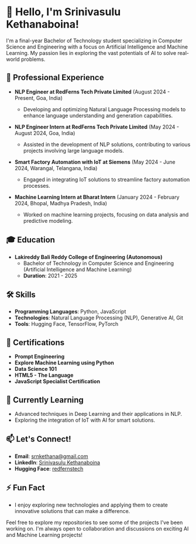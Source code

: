 # 👋 Hello, I'm Srinivasulu Kethanaboina!

I'm a final-year Bachelor of Technology student specializing in Computer Science and Engineering with a focus on Artificial Intelligence and Machine Learning. My passion lies in exploring the vast potentials of AI to solve real-world problems.

## 🔭 Professional Experience

- **NLP Engineer at RedFerns Tech Private Limited** (August 2024 - Present, Goa, India)
  - Developing and optimizing Natural Language Processing models to enhance language understanding and generation capabilities.

- **NLP Engineer Intern at RedFerns Tech Private Limited** (May 2024 - August 2024, Goa, India)
  - Assisted in the development of NLP solutions, contributing to various projects involving large language models.

- **Smart Factory Automation with IoT at Siemens** (May 2024 - June 2024, Warangal, Telangana, India)
  - Engaged in integrating IoT solutions to streamline factory automation processes.

- **Machine Learning Intern at Bharat Intern** (January 2024 - February 2024, Bhopal, Madhya Pradesh, India)
  - Worked on machine learning projects, focusing on data analysis and predictive modeling.

## 🎓 Education

- **Lakireddy Bali Reddy College of Engineering (Autonomous)**
  - Bachelor of Technology in Computer Science and Engineering (Artificial Intelligence and Machine Learning)
  - **Duration**: 2021 - 2025

## 🛠️ Skills

- **Programming Languages**: Python, JavaScript
- **Technologies**: Natural Language Processing (NLP), Generative AI, Git
- **Tools**: Hugging Face, TensorFlow, PyTorch

## 📜 Certifications

- **Prompt Engineering**
- **Explore Machine Learning using Python**
- **Data Science 101**
- **HTML5 - The Language**
- **JavaScript Specialist Certification**

## 🌱 Currently Learning

- Advanced techniques in Deep Learning and their applications in NLP.
- Exploring the integration of IoT with AI for smart solutions.

## 📫 Let's Connect!

- **Email**: srnkethana@gmail.com
- **LinkedIn**: [Srinivasulu Kethanaboina](https://www.linkedin.com/in/srinivasulukethanaboina-1a3452274/)
- **Hugging Face**: [redfernstech](https://huggingface.co/redfernstech)

## ⚡ Fun Fact

- I enjoy exploring new technologies and applying them to create innovative solutions that can make a difference.

Feel free to explore my repositories to see some of the projects I've been working on. I'm always open to collaboration and discussions on exciting AI and Machine Learning projects!
